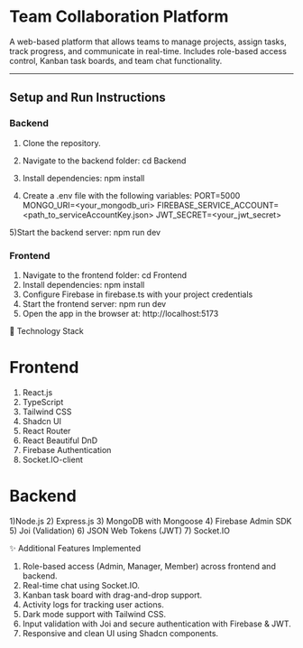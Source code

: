 # Team Collaboration Platform

A web-based platform that allows teams to manage projects, assign tasks, track progress, and communicate in real-time. Includes role-based access control, Kanban task boards, and team chat functionality.

---

## Setup and Run Instructions

### Backend

1) Clone the repository.
2) Navigate to the backend folder: cd Backend
3) Install dependencies: npm install
   
4) Create a .env file with the following variables:
PORT=5000
MONGO_URI=<your_mongodb_uri>
FIREBASE_SERVICE_ACCOUNT=<path_to_serviceAccountKey.json>
JWT_SECRET=<your_jwt_secret>

5)Start the backend server:   npm run dev



### Frontend

1) Navigate to the frontend folder: cd Frontend
2) Install dependencies: npm install
3) Configure Firebase in firebase.ts with your project credentials
4) Start the frontend server:   npm run dev
5) Open the app in the browser at: http://localhost:5173


🧰 Technology Stack

# Frontend

1) React.js
2) TypeScript
3) Tailwind CSS
4) Shadcn UI
5) React Router
6) React Beautiful DnD
7) Firebase Authentication
8) Socket.IO-client



# Backend

1)Node.js
2) Express.js
3) MongoDB with Mongoose
4) Firebase Admin SDK
5) Joi (Validation)
6) JSON Web Tokens (JWT)
7) Socket.IO





✨ Additional Features Implemented

1) Role-based access (Admin, Manager, Member) across frontend and backend.
2) Real-time chat using Socket.IO.
3) Kanban task board with drag-and-drop support.
4) Activity logs for tracking user actions.
5) Dark mode support with Tailwind CSS.
6) Input validation with Joi and secure authentication with Firebase & JWT.
7) Responsive and clean UI using Shadcn components.
